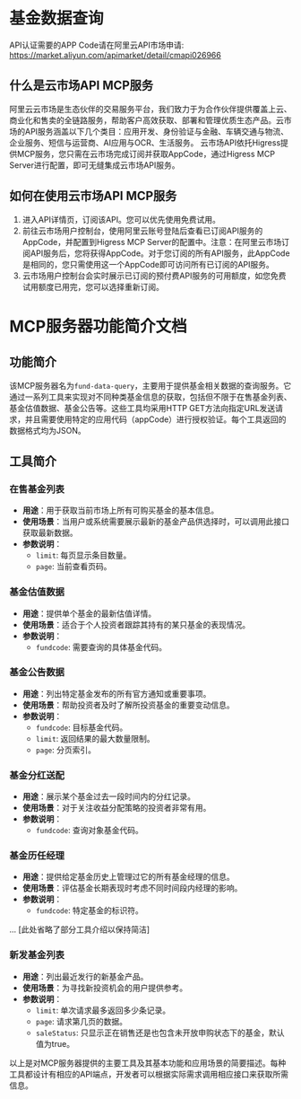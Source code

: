 # 基金数据查询

API认证需要的APP Code请在阿里云API市场申请: https://market.aliyun.com/apimarket/detail/cmapi026966

## 什么是云市场API MCP服务

阿里云云市场是生态伙伴的交易服务平台，我们致力于为合作伙伴提供覆盖上云、商业化和售卖的全链路服务，帮助客户高效获取、部署和管理优质生态产品。云市场的API服务涵盖以下几个类目：应用开发、身份验证与金融、车辆交通与物流、企业服务、短信与运营商、AI应用与OCR、生活服务。
云市场API依托Higress提供MCP服务，您只需在云市场完成订阅并获取AppCode，通过Higress MCP Server进行配置，即可无缝集成云市场API服务。

## 如何在使用云市场API MCP服务

1. 进入API详情页，订阅该API。您可以优先使用免费试用。
2. 前往云市场用户控制台，使用阿里云账号登陆后查看已订阅API服务的AppCode，并配置到Higress MCP Server的配置中。注意：在阿里云市场订阅API服务后，您将获得AppCode。对于您订阅的所有API服务，此AppCode是相同的，您只需使用这一个AppCode即可访问所有已订阅的API服务。
3. 云市场用户控制台会实时展示已订阅的预付费API服务的可用额度，如您免费试用额度已用完，您可以选择重新订阅。

# MCP服务器功能简介文档

## 功能简介
该MCP服务器名为`fund-data-query`，主要用于提供基金相关数据的查询服务。它通过一系列工具来实现对不同种类基金信息的获取，包括但不限于在售基金列表、基金估值数据、基金公告等。这些工具均采用HTTP GET方法向指定URL发送请求，并且需要使用特定的应用代码（appCode）进行授权验证。每个工具返回的数据格式均为JSON。

## 工具简介

### 在售基金列表
- **用途**：用于获取当前市场上所有可购买基金的基本信息。
- **使用场景**：当用户或系统需要展示最新的基金产品供选择时，可以调用此接口获取最新数据。
- **参数说明**：
  - `limit`: 每页显示条目数量。
  - `page`: 当前查看页码。

### 基金估值数据
- **用途**：提供单个基金的最新估值详情。
- **使用场景**：适合于个人投资者跟踪其持有的某只基金的表现情况。
- **参数说明**：
  - `fundcode`: 需要查询的具体基金代码。

### 基金公告数据
- **用途**：列出特定基金发布的所有官方通知或重要事项。
- **使用场景**：帮助投资者及时了解所投资基金的重要变动信息。
- **参数说明**：
  - `fundcode`: 目标基金代码。
  - `limit`: 返回结果的最大数量限制。
  - `page`: 分页索引。

### 基金分红送配
- **用途**：展示某个基金过去一段时间内的分红记录。
- **使用场景**：对于关注收益分配策略的投资者非常有用。
- **参数说明**：
  - `fundcode`: 查询对象基金代码。

### 基金历任经理
- **用途**：提供给定基金历史上管理过它的所有基金经理的信息。
- **使用场景**：评估基金长期表现时考虑不同时间段内经理的影响。
- **参数说明**：
  - `fundcode`: 特定基金的标识符。

... [此处省略了部分工具介绍以保持简洁]

### 新发基金列表
- **用途**：列出最近发行的新基金产品。
- **使用场景**：为寻找新投资机会的用户提供参考。
- **参数说明**：
  - `limit`: 单次请求最多返回多少条记录。
  - `page`: 请求第几页的数据。
  - `saleStatus`: 只显示正在销售还是也包含未开放申购状态下的基金，默认值为true。

以上是对MCP服务器提供的主要工具及其基本功能和应用场景的简要描述。每种工具都设计有相应的API端点，开发者可以根据实际需求调用相应接口来获取所需信息。
